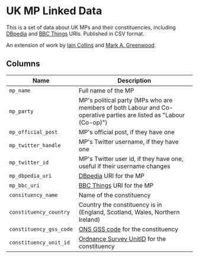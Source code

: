 # UK MP Linked Data

This is a set of data about UK MPs and their constituencies, including [DBpedia](http://dbpedia.org/) and [BBC Things](http://www.bbc.co.uk/things/) URIs. Published in CSV format.

An extension of work by [Iain Collins](https://gist.github.com/iaincollins/8c8e78e8a930c7ea4dce) and [Mark A. Greenwood](https://gist.github.com/greenwoodma/52aa0c1ff478db5ecdda).

## Columns

| Name | Description |
|------|-------------|
| `mp_name` | Full name of the MP |
| `mp_party` | MP's political party (MPs who are members of both Labour and Co-operative parties are listed as "Labour (Co-op)") |
| `mp_official_post` | MP's official post, if they have one |
| `mp_twitter_handle` | MP's Twitter username, if they have one |
| `mp_twitter_id` | MP's Twitter user id, if they have one, useful if their username changes |
| `mp_dbpedia_uri` | [DBpedia](http://dbpedia.org/) URI for the MP |
| `mp_bbc_uri` | [BBC Things](http://www.bbc.co.uk/things/) URI for the MP |
| `consituency_name` | Name of the constituency |
| `constituency_country` | Country the constituency is in (England, Scotland, Wales, Northern Ireland) |
| `constituency_gss_code` | [ONS GSS code](https://en.wikipedia.org/wiki/ONS_coding_system) for the constituency |
| `constituency_unit_id` | [Ordnance Survey UnitID](http://data.ordnancesurvey.co.uk/ontology/admingeo/hasUnitID) for the constituency |